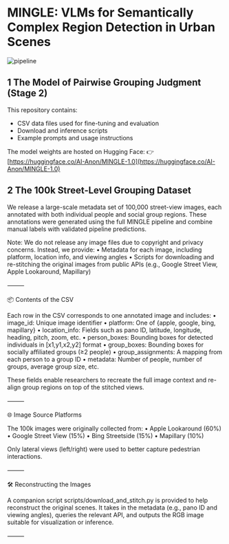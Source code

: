 # MINGLE: VLMs for Semantically Complex Region Detection in Urban Scenes
![pipeline](images/pipeline.png)

## 1 The Model of Pairwise Grouping Judgment (Stage 2)

This repository contains:
- CSV data files used for fine-tuning and evaluation
- Download and inference scripts
- Example prompts and usage instructions

The model weights are hosted on Hugging Face:
👉 [https://huggingface.co/AI-Anon/MINGLE-1.0](https://huggingface.co/AI-Anon/MINGLE-1.0)

## 2 The 100k Street-Level Grouping Dataset

We release a large-scale metadata set of 100,000 street-view images, each annotated with both individual people and social group regions. These annotations were generated using the full MINGLE pipeline and combine manual labels with validated pipeline predictions.

Note:
We do not release any image files due to copyright and privacy concerns. Instead, we provide:
	•	Metadata for each image, including platform, location info, and viewing angles
	•	Scripts for downloading and re-stitching the original images from public APIs (e.g., Google Street View, Apple Lookaround, Mapillary)

⸻

📦 Contents of the CSV

Each row in the CSV corresponds to one annotated image and includes:
	•	image_id: Unique image identifier
	•	platform: One of {apple, google, bing, mapillary}
	•	location_info: Fields such as pano ID, latitude, longitude, heading, pitch, zoom, etc.
	•	person_boxes: Bounding boxes for detected individuals in [x1,y1,x2,y2] format
	•	group_boxes: Bounding boxes for socially affiliated groups (≥2 people)
	•	group_assignments: A mapping from each person to a group ID
	•	metadata: Number of people, number of groups, average group size, etc.

These fields enable researchers to recreate the full image context and re-align group regions on top of the stitched views.

⸻

🌐 Image Source Platforms

The 100k images were originally collected from:
	•	Apple Lookaround (60%)
	•	Google Street View (15%)
	•	Bing Streetside (15%)
	•	Mapillary (10%)

Only lateral views (left/right) were used to better capture pedestrian interactions.

⸻

🛠️ Reconstructing the Images

A companion script scripts/download_and_stitch.py is provided to help reconstruct the original scenes. It takes in the metadata (e.g., pano ID and viewing angles), queries the relevant API, and outputs the RGB image suitable for visualization or inference.

⸻



